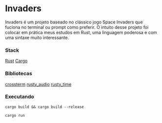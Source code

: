 # Invaders

Invaders é um projeto baseado no clássico jogo Space Invaders que fuciona no terminal ou prompt como preferir. O intuito desse projeto foi colocar em prática meus estudos em Rust, uma linguagem poderosa e com uma sintaxe muito interessante.

### Stack

[Rust](https://www.rust-lang.org/pt-BR)
[Cargo](https://crates.io/)

### Bibliotecas

[crossterm](https://docs.rs/crossterm/latest/crossterm/)
[rusty_audio](https://docs.rs/rusty_audio/latest/rusty_audio/)
[rusty_time](https://docs.rs/rusty_time/latest/rusty_time/)

### Executando

```
cargo build && cargo build --release

cargo run
```
